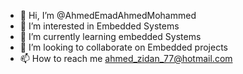 - 👋 Hi, I’m @AhmedEmadAhmedMohammed
- 👀 I’m interested in Embedded Systems
- 🌱 I’m currently learning embedded Systems
- 💞️ I’m looking to collaborate on Embedded projects
- 📫 How to reach me ahmed_zidan_77@hotmail.com

<!---
AhmedEmadAhmedM/AhmedEmadAhmedM is a ✨ special ✨ repository because its `README.md` (this file) appears on your GitHub profile.
You can click the Preview link to take a look at your changes.
--->
